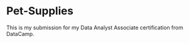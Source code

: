 # Pet-Supplies

This is my submission for my Data Analyst Associate certification from DataCamp. 


